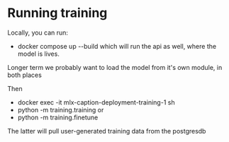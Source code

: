 # Running training

Locally, you can run:

- docker compose up --build
  which will run the api as well, where the model is lives.

Longer term we probably want to load the model from it's own module, in both places

Then

- docker exec -it mlx-caption-deployment-training-1 sh
- python -m training.training
  or
- python -m training.finetune

The latter will pull user-generated training data from the postgresdb
